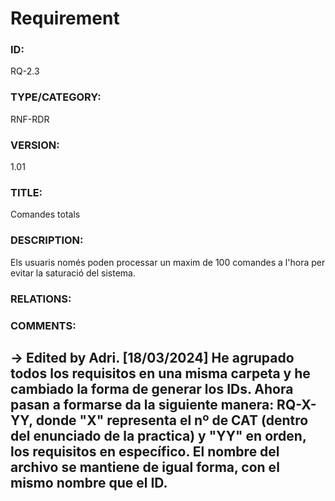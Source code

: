 # Requirement

### ID:
RQ-2.3
### TYPE/CATEGORY:
RNF-RDR
### VERSION:
1.01
### TITLE:
Comandes totals
### DESCRIPTION:
Els usuaris només poden processar un maxim de 100 comandes a l'hora per evitar la saturació del sistema.
### RELATIONS:

### COMMENTS:
&rarr; Edited by Adri. [18/03/2024] He agrupado todos los requisitos en una misma carpeta y he cambiado la forma de generar los IDs. Ahora pasan a formarse da la siguiente manera: RQ-X-YY, donde "X" representa el nº de CAT (dentro del enunciado de la practica) y "YY" en orden, los requisitos en específico. El nombre del archivo se mantiene de igual forma, con el mismo nombre que el ID. 
---

